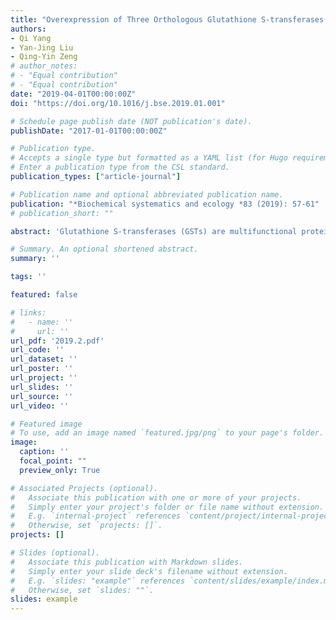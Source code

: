 ```yaml
---
title: "Overexpression of Three Orthologous Glutathione S-transferases from Populus Increased Salt and Drought Resistance in Arabidopsis"
authors:
- Qi Yang
- Yan-Jing Liu
- Qing-Yin Zeng
# author_notes:
# - "Equal contribution"
# - "Equal contribution"
date: "2019-04-01T00:00:00Z"
doi: "https://doi.org/10.1016/j.bse.2019.01.001" 

# Schedule page publish date (NOT publication's date).
publishDate: "2017-01-01T00:00:00Z"

# Publication type.
# Accepts a single type but formatted as a YAML list (for Hugo requirements).
# Enter a publication type from the CSL standard.
publication_types: ["article-journal"]

# Publication name and optional abbreviated publication name.
publication: "*Biochemical systematics and ecology *83 (2019): 57-61"
# publication_short: ""

abstract: 'Glutathione S-transferases (GSTs) are multifunctional proteins and play a role in detoxification of xenobiotics as well as prevention of oxidative damage. This study exogenously overexpressed PtGSTF4 from Populus trichocarpa and its two orthologs from Populus yatungensis and Populus euphratica in Arabidopsis thaliana, respectively. To elucidate the function of three GSTF4 proteins in stress response, we compared germination and seedling growth in transgenic Arabidopsis with salt and drought treatments. All three Populus GSTF4 genes overexpressed Arabidopsis showed enhanced resistance to salt stress and drought. GSTF4 transgenic plants accumulated less hydrogen peroxide and more chlorophylls and decreased levels of lipid peroxidation under salt stress and drought comparing to the mock control plants. The difference observed by GSH and GSSG measurements indicated GSTF4 proteins may involve in glutathione-dependent peroxide scavenging which lead to reduced oxidative damage. The Arabidopsis transformed with the GSTF4 gene form P. euphratica showed higher germination rate and different performance of affecting GSSG contents comparing with the other two orthologous GST genes under NaCl treatment. These results suggested three Populus GSTF4 orthologs may have functional divergence in stress responding. This study provides insights into molecular mechanisms that underlie salt and drought stress tolerance of Phi GSTs and gives evidence for the functional divergence among orthologs in vivo.'

# Summary. An optional shortened abstract.
summary: ''

tags: ''

featured: false

# links:
#   - name: ''
#     url: ''
url_pdf: '2019.2.pdf'
url_code: ''
url_dataset: ''
url_poster: ''
url_project: ''
url_slides: ''
url_source: ''
url_video: ''

# Featured image
# To use, add an image named `featured.jpg/png` to your page's folder. 
image:
  caption: ''
  focal_point: ""
  preview_only: True

# Associated Projects (optional).
#   Associate this publication with one or more of your projects.
#   Simply enter your project's folder or file name without extension.
#   E.g. `internal-project` references `content/project/internal-project/index.md`.
#   Otherwise, set `projects: []`.
projects: []

# Slides (optional).
#   Associate this publication with Markdown slides.
#   Simply enter your slide deck's filename without extension.
#   E.g. `slides: "example"` references `content/slides/example/index.md`.
#   Otherwise, set `slides: ""`.
slides: example
---
```



